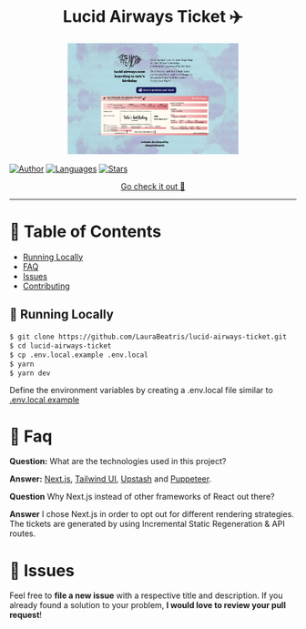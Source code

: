 

<h1 align='center'>Lucid Airways Ticket ✈️</h1>

<p align="center">
   <img src="./.github/docs/images/home.png" width="300"/>
</p>

[![Author](https://img.shields.io/badge/author-LauraBeatris-161A59?style=flat-square)](https://github.com/LauraBeatris)
[![Languages](https://img.shields.io/github/languages/count/LauraBeatris/lucid-airways-ticket?color=%23161A59&style=flat-square)](#)
[![Stars](https://img.shields.io/github/stars/LauraBeatris/lucid-airways-ticket?color=161A59&style=flat-square)](https://github.com/LauraBeatris/lucid-airways-ticket/stargazers)


<p align="center">
   <a href="https://lucidairwaysticket.com">Go check it out 🎉</a>
</p>

---

# :pushpin: Table of Contents

* [Running Locally](#construction_worker-running-locally)
* [FAQ](#postbox-faq)
* [Issues](#bug-issues)
* [Contributing](#tada-contributing)

## :construction_worker: Running Locally

```
$ git clone https://github.com/LauraBeatris/lucid-airways-ticket.git
$ cd lucid-airways-ticket
$ cp .env.local.example .env.local
$ yarn
$ yarn dev
```

Define the environment variables by creating a .env.local file similar to [.env.local.example](https://github.com/LauraBeatris/lucid-airways-ticket/blob/master/.env.local.example)

# :postbox: Faq

**Question:** What are the technologies used in this project?

**Answer:** [Next.js](https://nextjs.org/), [Tailwind UI](https://tailwindui.com/), [Upstash](https://upstash.com/) and [Puppeteer](https://github.com/puppeteer/puppeteer).

**Question** Why Next.js instead of other frameworks of React out there?

**Answer** I chose Next.js in order to opt out for different rendering strategies. The tickets are generated by using Incremental Static Regeneration & API routes. 

# :bug: Issues

Feel free to **file a new issue** with a respective title and description. If you already found a solution to your problem, **I would love to review your pull request**!


